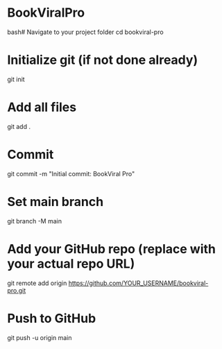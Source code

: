 # BookViralPro
bash# Navigate to your project folder
cd bookviral-pro

# Initialize git (if not done already)
git init

# Add all files
git add .

# Commit
git commit -m "Initial commit: BookViral Pro"

# Set main branch
git branch -M main

# Add your GitHub repo (replace with your actual repo URL)
git remote add origin https://github.com/YOUR_USERNAME/bookviral-pro.git

# Push to GitHub
git push -u origin main
